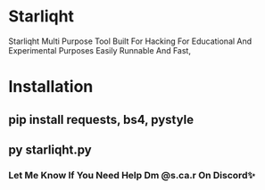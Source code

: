 # Starliqht
Starliqht Multi Purpose Tool Built For Hacking For Educational And Experimental Purposes Easily Runnable And Fast,

# Installation
##  pip install requests, bs4, pystyle

## py starliqht.py

### Let Me Know If You Need Help Dm @s.ca.r On Discord✨
